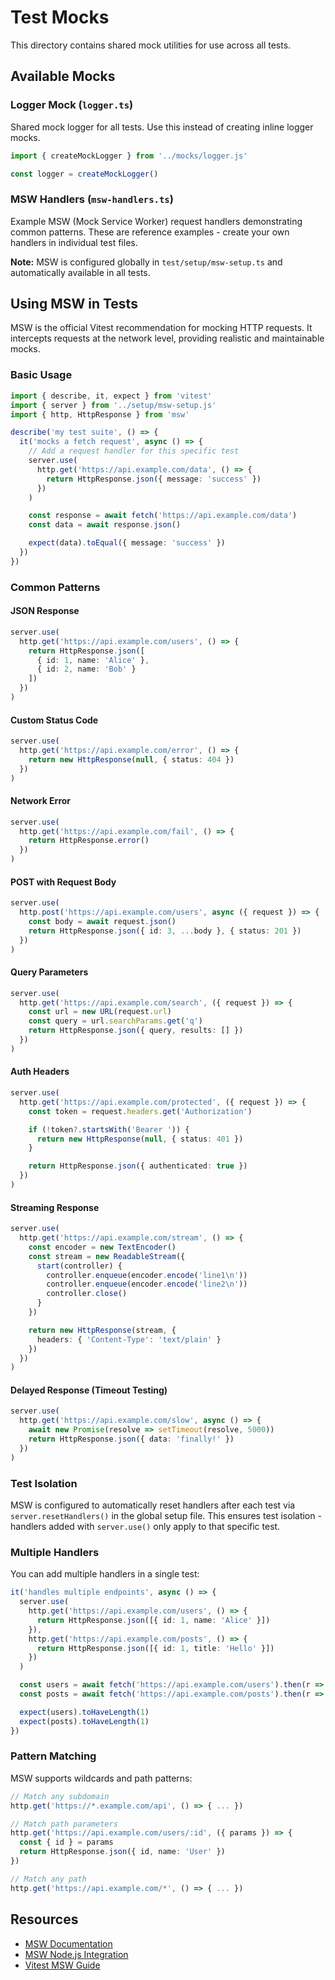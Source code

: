 # Test Mocks

This directory contains shared mock utilities for use across all tests.

## Available Mocks

### Logger Mock (`logger.ts`)

Shared mock logger for all tests. Use this instead of creating inline logger mocks.

```ts
import { createMockLogger } from '../mocks/logger.js'

const logger = createMockLogger()
```

### MSW Handlers (`msw-handlers.ts`)

Example MSW (Mock Service Worker) request handlers demonstrating common patterns. These are reference examples - create your own handlers in individual test files.

**Note:** MSW is configured globally in `test/setup/msw-setup.ts` and automatically available in all tests.

## Using MSW in Tests

MSW is the official Vitest recommendation for mocking HTTP requests. It intercepts requests at the network level, providing realistic and maintainable mocks.

### Basic Usage

```ts
import { describe, it, expect } from 'vitest'
import { server } from '../setup/msw-setup.js'
import { http, HttpResponse } from 'msw'

describe('my test suite', () => {
  it('mocks a fetch request', async () => {
    // Add a request handler for this specific test
    server.use(
      http.get('https://api.example.com/data', () => {
        return HttpResponse.json({ message: 'success' })
      })
    )

    const response = await fetch('https://api.example.com/data')
    const data = await response.json()

    expect(data).toEqual({ message: 'success' })
  })
})
```

### Common Patterns

#### JSON Response
```ts
server.use(
  http.get('https://api.example.com/users', () => {
    return HttpResponse.json([
      { id: 1, name: 'Alice' },
      { id: 2, name: 'Bob' }
    ])
  })
)
```

#### Custom Status Code
```ts
server.use(
  http.get('https://api.example.com/error', () => {
    return new HttpResponse(null, { status: 404 })
  })
)
```

#### Network Error
```ts
server.use(
  http.get('https://api.example.com/fail', () => {
    return HttpResponse.error()
  })
)
```

#### POST with Request Body
```ts
server.use(
  http.post('https://api.example.com/users', async ({ request }) => {
    const body = await request.json()
    return HttpResponse.json({ id: 3, ...body }, { status: 201 })
  })
)
```

#### Query Parameters
```ts
server.use(
  http.get('https://api.example.com/search', ({ request }) => {
    const url = new URL(request.url)
    const query = url.searchParams.get('q')
    return HttpResponse.json({ query, results: [] })
  })
)
```

#### Auth Headers
```ts
server.use(
  http.get('https://api.example.com/protected', ({ request }) => {
    const token = request.headers.get('Authorization')

    if (!token?.startsWith('Bearer ')) {
      return new HttpResponse(null, { status: 401 })
    }

    return HttpResponse.json({ authenticated: true })
  })
)
```

#### Streaming Response
```ts
server.use(
  http.get('https://api.example.com/stream', () => {
    const encoder = new TextEncoder()
    const stream = new ReadableStream({
      start(controller) {
        controller.enqueue(encoder.encode('line1\n'))
        controller.enqueue(encoder.encode('line2\n'))
        controller.close()
      }
    })

    return new HttpResponse(stream, {
      headers: { 'Content-Type': 'text/plain' }
    })
  })
)
```

#### Delayed Response (Timeout Testing)
```ts
server.use(
  http.get('https://api.example.com/slow', async () => {
    await new Promise(resolve => setTimeout(resolve, 5000))
    return HttpResponse.json({ data: 'finally!' })
  })
)
```

### Test Isolation

MSW is configured to automatically reset handlers after each test via `server.resetHandlers()` in the global setup file. This ensures test isolation - handlers added with `server.use()` only apply to that specific test.

### Multiple Handlers

You can add multiple handlers in a single test:

```ts
it('handles multiple endpoints', async () => {
  server.use(
    http.get('https://api.example.com/users', () => {
      return HttpResponse.json([{ id: 1, name: 'Alice' }])
    }),
    http.get('https://api.example.com/posts', () => {
      return HttpResponse.json([{ id: 1, title: 'Hello' }])
    })
  )

  const users = await fetch('https://api.example.com/users').then(r => r.json())
  const posts = await fetch('https://api.example.com/posts').then(r => r.json())

  expect(users).toHaveLength(1)
  expect(posts).toHaveLength(1)
})
```

### Pattern Matching

MSW supports wildcards and path patterns:

```ts
// Match any subdomain
http.get('https://*.example.com/api', () => { ... })

// Match path parameters
http.get('https://api.example.com/users/:id', ({ params }) => {
  const { id } = params
  return HttpResponse.json({ id, name: 'User' })
})

// Match any path
http.get('https://api.example.com/*', () => { ... })
```

## Resources

- [MSW Documentation](https://mswjs.io/docs/)
- [MSW Node.js Integration](https://mswjs.io/docs/integrations/node)
- [Vitest MSW Guide](https://vitest.dev/guide/mocking.html#requests)
